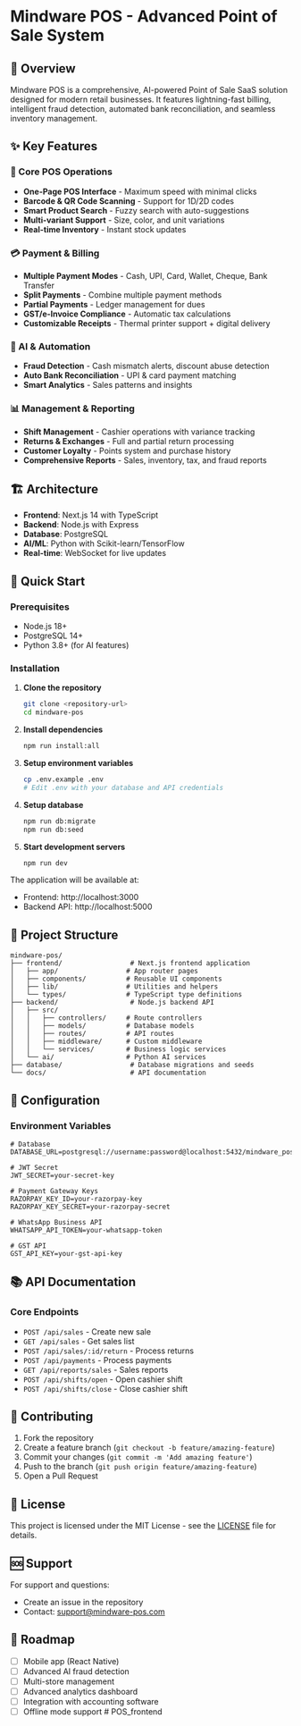# Mindware POS - Advanced Point of Sale System

## 🚀 Overview

Mindware POS is a comprehensive, AI-powered Point of Sale SaaS solution designed for modern retail businesses. It features lightning-fast billing, intelligent fraud detection, automated bank reconciliation, and seamless inventory management.

## ✨ Key Features

### 🛒 Core POS Operations
- **One-Page POS Interface** - Maximum speed with minimal clicks
- **Barcode & QR Code Scanning** - Support for 1D/2D codes
- **Smart Product Search** - Fuzzy search with auto-suggestions
- **Multi-variant Support** - Size, color, and unit variations
- **Real-time Inventory** - Instant stock updates

### 💳 Payment & Billing
- **Multiple Payment Modes** - Cash, UPI, Card, Wallet, Cheque, Bank Transfer
- **Split Payments** - Combine multiple payment methods
- **Partial Payments** - Ledger management for dues
- **GST/e-Invoice Compliance** - Automatic tax calculations
- **Customizable Receipts** - Thermal printer support + digital delivery

### 🤖 AI & Automation
- **Fraud Detection** - Cash mismatch alerts, discount abuse detection
- **Auto Bank Reconciliation** - UPI & card payment matching
- **Smart Analytics** - Sales patterns and insights

### 📊 Management & Reporting
- **Shift Management** - Cashier operations with variance tracking
- **Returns & Exchanges** - Full and partial return processing
- **Customer Loyalty** - Points system and purchase history
- **Comprehensive Reports** - Sales, inventory, tax, and fraud reports

## 🏗️ Architecture

- **Frontend**: Next.js 14 with TypeScript
- **Backend**: Node.js with Express
- **Database**: PostgreSQL
- **AI/ML**: Python with Scikit-learn/TensorFlow
- **Real-time**: WebSocket for live updates

## 🚀 Quick Start

### Prerequisites
- Node.js 18+ 
- PostgreSQL 14+
- Python 3.8+ (for AI features)

### Installation

1. **Clone the repository**
   ```bash
   git clone <repository-url>
   cd mindware-pos
   ```

2. **Install dependencies**
   ```bash
   npm run install:all
   ```

3. **Setup environment variables**
   ```bash
   cp .env.example .env
   # Edit .env with your database and API credentials
   ```

4. **Setup database**
   ```bash
   npm run db:migrate
   npm run db:seed
   ```

5. **Start development servers**
   ```bash
   npm run dev
   ```

The application will be available at:
- Frontend: http://localhost:3000
- Backend API: http://localhost:5000

## 📁 Project Structure

```
mindware-pos/
├── frontend/                 # Next.js frontend application
│   ├── app/                 # App router pages
│   ├── components/          # Reusable UI components
│   ├── lib/                 # Utilities and helpers
│   └── types/               # TypeScript type definitions
├── backend/                  # Node.js backend API
│   ├── src/
│   │   ├── controllers/     # Route controllers
│   │   ├── models/          # Database models
│   │   ├── routes/          # API routes
│   │   ├── middleware/      # Custom middleware
│   │   └── services/        # Business logic services
│   └── ai/                  # Python AI services
├── database/                 # Database migrations and seeds
└── docs/                     # API documentation
```

## 🔧 Configuration

### Environment Variables

```env
# Database
DATABASE_URL=postgresql://username:password@localhost:5432/mindware_pos

# JWT Secret
JWT_SECRET=your-secret-key

# Payment Gateway Keys
RAZORPAY_KEY_ID=your-razorpay-key
RAZORPAY_KEY_SECRET=your-razorpay-secret

# WhatsApp Business API
WHATSAPP_API_TOKEN=your-whatsapp-token

# GST API
GST_API_KEY=your-gst-api-key
```

## 📚 API Documentation

### Core Endpoints

- `POST /api/sales` - Create new sale
- `GET /api/sales` - Get sales list
- `POST /api/sales/:id/return` - Process returns
- `POST /api/payments` - Process payments
- `GET /api/reports/sales` - Sales reports
- `POST /api/shifts/open` - Open cashier shift
- `POST /api/shifts/close` - Close cashier shift

## 🤝 Contributing

1. Fork the repository
2. Create a feature branch (`git checkout -b feature/amazing-feature`)
3. Commit your changes (`git commit -m 'Add amazing feature'`)
4. Push to the branch (`git push origin feature/amazing-feature`)
5. Open a Pull Request

## 📄 License

This project is licensed under the MIT License - see the [LICENSE](LICENSE) file for details.

## 🆘 Support

For support and questions:
- Create an issue in the repository
- Contact: support@mindware-pos.com

## 🔮 Roadmap

- [ ] Mobile app (React Native)
- [ ] Advanced AI fraud detection
- [ ] Multi-store management
- [ ] Advanced analytics dashboard
- [ ] Integration with accounting software
- [ ] Offline mode support
#   P O S _ f r o n t e n d  
 